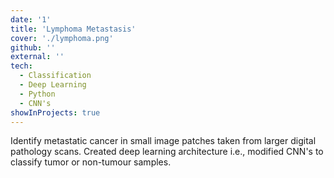 ```yaml
---
date: '1'
title: 'Lymphoma Metastasis'
cover: './lymphoma.png'
github: ''
external: ''
tech:
  - Classification
  - Deep Learning
  - Python
  - CNN's
showInProjects: true
---
```


Identify metastatic cancer in small image patches taken from larger digital pathology scans. Created deep learning architecture i.e., modified CNN's to classify tumor or non-tumour samples.
